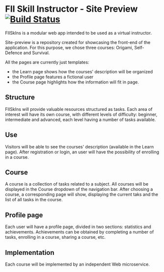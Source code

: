 # FII Skill Instructor - Site Preview [![Build Status](https://travis-ci.org/FIISkIns/site-preview.svg?branch=master)](https://travis-ci.org/FIISkIns/site-preview)

FIISkIns is a modular web app intended to be used as a virtual instructor.

Site-preview is a repository created for showcasing the front-end of the application.
For this purpose, we chose three courses: Origami, Self-Defence and Survival.

All the pages are currently just templates:

- the Learn page shows how the courses' description will be organized
- the Profile page features a fictional user
- the Course page highlights how the information will fit in page.

## Structure

FIISkIns will provide valuable resources structured as tasks. Each area of interest
will have its own course, with different levels of difficulty: beginner, intermediate
and advanced, each level having a number of tasks available.

## Use

Visitors will be able to see the courses' description (available in the Learn page).
After registration or login, an user will have the possibility of enrolling in a
course.

## Course

A course is a collection of tasks related to a subject. All courses will be
displayed in the Course dropdown of the navigation bar. After choosing a course,
a corresponding page will show, displaying the current taks and the list of all
tasks in the course.

## Profile page

Each user will have a profile page, divided in two sections: statistics and achievements.
Achievements can be obtained by completing a number of tasks, enrolling in a course,
sharing a course, etc.

## Implementation

Each course will be implemented by an independent Web microservice.
